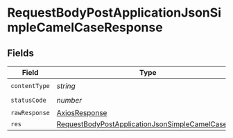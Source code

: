 # RequestBodyPostApplicationJsonSimpleCamelCaseResponse


## Fields

| Field                                                                                                                           | Type                                                                                                                            | Required                                                                                                                        | Description                                                                                                                     |
| ------------------------------------------------------------------------------------------------------------------------------- | ------------------------------------------------------------------------------------------------------------------------------- | ------------------------------------------------------------------------------------------------------------------------------- | ------------------------------------------------------------------------------------------------------------------------------- |
| `contentType`                                                                                                                   | *string*                                                                                                                        | :heavy_check_mark:                                                                                                              | N/A                                                                                                                             |
| `statusCode`                                                                                                                    | *number*                                                                                                                        | :heavy_check_mark:                                                                                                              | N/A                                                                                                                             |
| `rawResponse`                                                                                                                   | [AxiosResponse](https://axios-http.com/docs/res_schema)                                                                         | :heavy_minus_sign:                                                                                                              | N/A                                                                                                                             |
| `res`                                                                                                                           | [RequestBodyPostApplicationJsonSimpleCamelCaseRes](../../models/operations/requestbodypostapplicationjsonsimplecamelcaseres.md) | :heavy_minus_sign:                                                                                                              | OK                                                                                                                              |